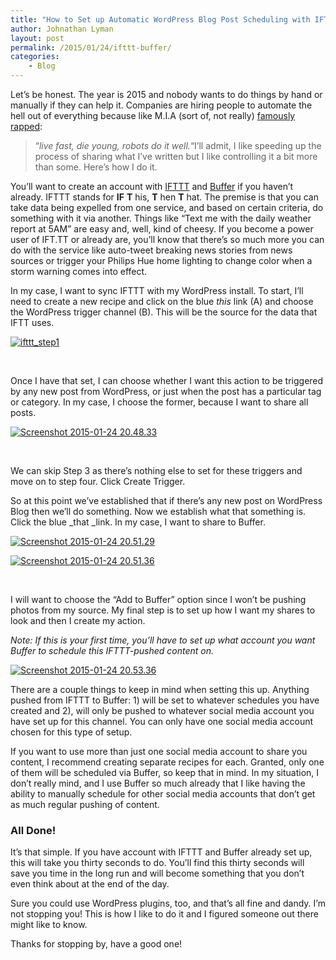 ```yaml
---
title: "How to Set up Automatic WordPress Blog Post Scheduling with IFT.TT, and Buffer"
author: Johnathan Lyman
layout: post
permalink: /2015/01/24/ifttt-buffer/
categories:
    - Blog
---
```


Let’s be honest. The year is 2015 and nobody wants to do things by hand or manually if they can help it. Companies are hiring people to automate the hell out of everything because like M.I.A (sort of, not really) [famously rapped](http://go.jlyman.net/1JnTw3K):

> “_live fast, die young, robots do it well._“I’ll admit, I like speeding up the process of sharing what I’ve written but I like controlling it a bit more than some. Here’s how I do it.

You’ll want to create an account with [IFTTT](http://go.jlyman.net/1Cpvd3e "IFTTT")&nbsp;and [Buffer](https://bufferapp.com) if you haven’t already. IFTTT stands for **IF**  **T** his, **T** hen **T** hat. The premise is that you can take data being expelled from one service, and based on certain criteria, do something with it via another. Things like “Text me with the daily weather report at 5AM” are easy and, well, kind of cheesy. If you become a power user of IFT.TT or already are, you’ll know that there’s so much more you can do with the service like auto-tweet breaking news stories from news sources or trigger your Philips Hue home lighting to change color when a storm warning comes into effect.

In my case, I want to sync IFTTT with my WordPress install. To start,&nbsp;I’ll need to create a new recipe and click on the blue&nbsp;_this_ link (A) and choose the WordPress trigger channel (B).&nbsp;This will be the source for the data that IFTT uses.

[![ifttt_step1](https://i0.wp.com/johnathanlyman.com/wp-content/uploads/2015/01/ifttt_step1-1024x640.jpg?resize=629%2C393)](https://i1.wp.com/johnathanlyman.com/wp-content/uploads/2015/01/ifttt_step1.jpg)

&nbsp;

Once I have that set, I can choose whether I want this action to be triggered by any new post from WordPress, or just when the post has a particular tag or category. In my case, I choose the former, because I want to share all posts.

[![Screenshot 2015-01-24 20.48.33](https://i0.wp.com/johnathanlyman.com/wp-content/uploads/2015/01/Screenshot-2015-01-24-20.48.33.png?resize=629%2C243)](https://i0.wp.com/johnathanlyman.com/wp-content/uploads/2015/01/Screenshot-2015-01-24-20.48.33.png)

&nbsp;

We can skip Step 3 as there’s nothing else to set for these triggers and move on to step four. Click Create Trigger.

So at this point we’ve established that if there’s any new post on WordPress Blog then we’ll do something. Now we establish what that something is. Click the blue&nbsp;_that&nbsp;_link. In my case, I want to share to Buffer.

[![Screenshot 2015-01-24 20.51.29](https://i1.wp.com/johnathanlyman.com/wp-content/uploads/2015/01/Screenshot-2015-01-24-20.51.29.png?resize=627%2C199)](https://i0.wp.com/johnathanlyman.com/wp-content/uploads/2015/01/Screenshot-2015-01-24-20.51.36.png)

[![Screenshot 2015-01-24 20.51.36](https://i0.wp.com/johnathanlyman.com/wp-content/uploads/2015/01/Screenshot-2015-01-24-20.51.36.png?resize=627%2C262)](https://i0.wp.com/johnathanlyman.com/wp-content/uploads/2015/01/Screenshot-2015-01-24-20.51.36.png)

&nbsp;

I will want to choose the “Add to Buffer” option since I won’t be pushing photos from my source. My final step is to set up how I want my shares to look and then I create my action.

_Note: If this is your first time, you’ll have to set up what account you want Buffer to schedule this IFTTT-pushed content on.&nbsp;_

[![Screenshot 2015-01-24 20.53.36](https://i2.wp.com/johnathanlyman.com/wp-content/uploads/2015/01/Screenshot-2015-01-24-20.53.36.png?resize=627%2C308)](https://i2.wp.com/johnathanlyman.com/wp-content/uploads/2015/01/Screenshot-2015-01-24-20.53.36.png)

There are a couple things to keep in mind when setting this up. Anything pushed from IFTTT to Buffer: 1)&nbsp;will be set to whatever schedules you have created&nbsp;and 2), will only be pushed to whatever social media account you have set up for this channel. You can only have one social media account chosen for this type of setup.

If you want to use more than just one social media account to share you content, I recommend creating separate recipes for each. Granted, only one of them will be scheduled via Buffer, so keep that in mind. In my situation, I don’t really mind, and I use Buffer so much already that I like having the ability to manually schedule for other social media accounts that don’t get as much regular pushing of content.

### All Done!
It’s that simple. If you have account with IFTTT and Buffer already set up, this will take you thirty seconds to do. You’ll find this thirty seconds will save you time in the long run and will become something that you don’t even think about at the end of the day.

Sure you could use WordPress plugins, too, and that’s all fine and dandy. I’m not stopping you! This is how I like to do it and I figured someone out there might like to know.

Thanks for stopping by, have a good one!

&nbsp;

&nbsp;

